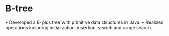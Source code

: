 # B-tree
•   Developed a B-plus tree with primitive data structures in Java.   •   Realized operations including initialization, insertion, search and range search.
